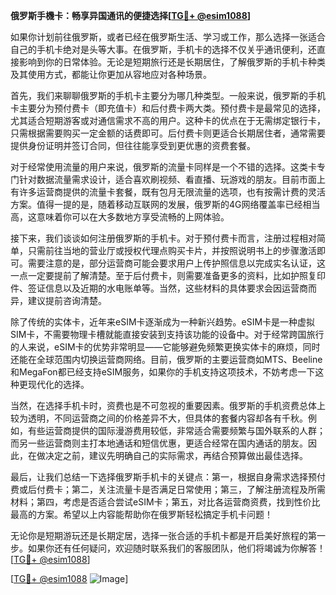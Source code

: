 **俄罗斯手機卡：畅享异国通讯的便捷选择[[TG💪+ @esim1088](https://t.me/s/esim1088)]**

如果你计划前往俄罗斯，或者已经在俄罗斯生活、学习或工作，那么选择一张适合自己的手机卡绝对是头等大事。在俄罗斯，手机卡的选择不仅关乎通讯便利，还直接影响到你的日常体验。无论是短期旅行还是长期居住，了解俄罗斯的手机卡种类及其使用方式，都能让你更加从容地应对各种场景。

首先，我们来聊聊俄罗斯的手机卡主要分为哪几种类型。一般来说，俄罗斯的手机卡主要分为预付费卡（即充值卡）和后付费卡两大类。预付费卡是最常见的选择，尤其适合短期游客或对通信需求不高的用户。这种卡的优点在于无需绑定银行卡，只需根据需要购买一定金额的话费即可。后付费卡则更适合长期居住者，通常需要提供身份证明并签订合同，但往往能享受到更优惠的资费套餐。

对于经常使用流量的用户来说，俄罗斯的流量卡同样是一个不错的选择。这类卡专门针对数据流量需求设计，适合喜欢刷视频、看直播、玩游戏的朋友。目前市面上有许多运营商提供的流量卡套餐，既有包月无限流量的选项，也有按需计费的灵活方案。值得一提的是，随着移动互联网的发展，俄罗斯的4G网络覆盖率已经相当高，这意味着你可以在大多数地方享受流畅的上网体验。

接下来，我们谈谈如何注册俄罗斯的手机卡。对于预付费卡而言，注册过程相对简单，只需前往当地的营业厅或授权代理点购买卡片，并按照说明书上的步骤激活即可。需要注意的是，部分运营商可能会要求用户上传护照信息以完成实名认证，这一点一定要提前了解清楚。至于后付费卡，则需要准备更多的资料，比如护照复印件、签证信息以及近期的水电账单等。当然，这些材料的具体要求会因运营商而异，建议提前咨询清楚。

除了传统的实体卡，近年来eSIM卡逐渐成为一种新兴趋势。eSIM卡是一种虚拟SIM卡，不需要物理卡槽就能直接安装到支持该功能的设备中。对于经常跨国旅行的人来说，eSIM卡的优势非常明显——它能够避免频繁更换实体卡的麻烦，同时还能在全球范围内切换运营商网络。目前，俄罗斯的主要运营商如MTS、Beeline和MegaFon都已经支持eSIM服务，如果你的手机支持这项技术，不妨考虑一下这种更现代化的选择。

当然，在选择手机卡时，资费也是不可忽视的重要因素。俄罗斯的手机资费总体上较为透明，不同运营商之间的价格差异不大，但具体的套餐内容却各有千秋。例如，有些运营商提供的国际漫游费用较低，非常适合需要频繁与国外联系的人群；而另一些运营商则主打本地通话和短信优惠，更适合经常在国内通话的朋友。因此，在做决定之前，建议先明确自己的实际需求，再结合预算做出最佳选择。

最后，让我们总结一下选择俄罗斯手机卡的关键点：第一，根据自身需求选择预付费或后付费卡；第二，关注流量卡是否满足日常使用；第三，了解注册流程及所需材料；第四，考虑是否适合尝试eSIM卡；第五，对比各运营商资费，找到性价比最高的方案。希望以上内容能帮助你在俄罗斯轻松搞定手机卡问题！

无论你是短期游玩还是长期定居，选择一张合适的手机卡都是开启美好旅程的第一步。如果你还有任何疑问，欢迎随时联系我们的客服团队，他们将竭诚为你解答！[[TG💪+ @esim1088](https://t.me/s/esim1088)]

[[TG💪+ @esim1088](https://t.me/s/esim1088) ![Image](https://i.postimg.cc/4NQfJmqS/Snipaste-2025-05-13-00-14-12.png)]